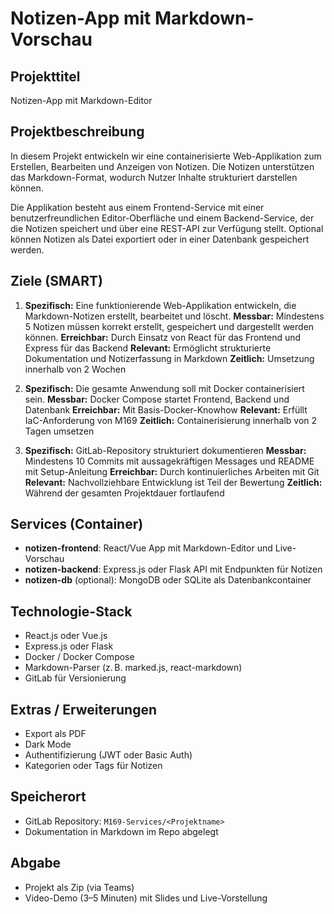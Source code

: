 # Notizen-App mit Markdown-Vorschau

## Projekttitel
Notizen-App mit Markdown-Editor

## Projektbeschreibung
In diesem Projekt entwickeln wir eine containerisierte Web-Applikation zum Erstellen, Bearbeiten und Anzeigen von Notizen. Die Notizen unterstützen das Markdown-Format, wodurch Nutzer Inhalte strukturiert darstellen können. 

Die Applikation besteht aus einem Frontend-Service mit einer benutzerfreundlichen Editor-Oberfläche und einem Backend-Service, der die Notizen speichert und über eine REST-API zur Verfügung stellt. Optional können Notizen als Datei exportiert oder in einer Datenbank gespeichert werden.

## Ziele (SMART)

1. **Spezifisch:** Eine funktionierende Web-Applikation entwickeln, die Markdown-Notizen erstellt, bearbeitet und löscht. 
   **Messbar:** Mindestens 5 Notizen müssen korrekt erstellt, gespeichert und dargestellt werden können.
   **Erreichbar:** Durch Einsatz von React für das Frontend und Express für das Backend
   **Relevant:** Ermöglicht strukturierte Dokumentation und Notizerfassung in Markdown
   **Zeitlich:** Umsetzung innerhalb von 2 Wochen

2. **Spezifisch:** Die gesamte Anwendung soll mit Docker containerisiert sein.
   **Messbar:** Docker Compose startet Frontend, Backend und Datenbank
   **Erreichbar:** Mit Basis-Docker-Knowhow
   **Relevant:** Erfüllt IaC-Anforderung von M169
   **Zeitlich:** Containerisierung innerhalb von 2 Tagen umsetzen

3. **Spezifisch:** GitLab-Repository strukturiert dokumentieren
   **Messbar:** Mindestens 10 Commits mit aussagekräftigen Messages und README mit Setup-Anleitung
   **Erreichbar:** Durch kontinuierliches Arbeiten mit Git
   **Relevant:** Nachvollziehbare Entwicklung ist Teil der Bewertung
   **Zeitlich:** Während der gesamten Projektdauer fortlaufend

## Services (Container)
- **notizen-frontend**: React/Vue App mit Markdown-Editor und Live-Vorschau
- **notizen-backend**: Express.js oder Flask API mit Endpunkten für Notizen
- **notizen-db** (optional): MongoDB oder SQLite als Datenbankcontainer

## Technologie-Stack
- React.js oder Vue.js
- Express.js oder Flask
- Docker / Docker Compose
- Markdown-Parser (z. B. marked.js, react-markdown)
- GitLab für Versionierung

## Extras / Erweiterungen
- Export als PDF
- Dark Mode
- Authentifizierung (JWT oder Basic Auth)
- Kategorien oder Tags für Notizen

## Speicherort
- GitLab Repository: `M169-Services/<Projektname>`
- Dokumentation in Markdown im Repo abgelegt

## Abgabe
- Projekt als Zip (via Teams)
- Video-Demo (3–5 Minuten) mit Slides und Live-Vorstellung

